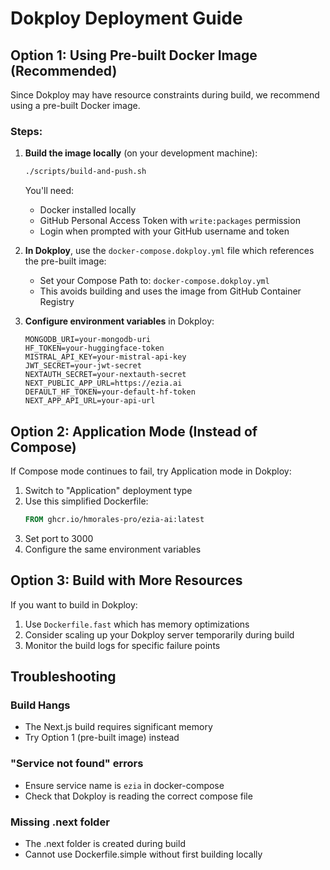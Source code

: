 # Dokploy Deployment Guide

## Option 1: Using Pre-built Docker Image (Recommended)

Since Dokploy may have resource constraints during build, we recommend using a pre-built Docker image.

### Steps:

1. **Build the image locally** (on your development machine):
   ```bash
   ./scripts/build-and-push.sh
   ```
   
   You'll need:
   - Docker installed locally
   - GitHub Personal Access Token with `write:packages` permission
   - Login when prompted with your GitHub username and token

2. **In Dokploy**, use the `docker-compose.dokploy.yml` file which references the pre-built image:
   - Set your Compose Path to: `docker-compose.dokploy.yml`
   - This avoids building and uses the image from GitHub Container Registry

3. **Configure environment variables** in Dokploy:
   ```
   MONGODB_URI=your-mongodb-uri
   HF_TOKEN=your-huggingface-token
   MISTRAL_API_KEY=your-mistral-api-key
   JWT_SECRET=your-jwt-secret
   NEXTAUTH_SECRET=your-nextauth-secret
   NEXT_PUBLIC_APP_URL=https://ezia.ai
   DEFAULT_HF_TOKEN=your-default-hf-token
   NEXT_APP_API_URL=your-api-url
   ```

## Option 2: Application Mode (Instead of Compose)

If Compose mode continues to fail, try Application mode in Dokploy:

1. Switch to "Application" deployment type
2. Use this simplified Dockerfile:
   ```dockerfile
   FROM ghcr.io/hmorales-pro/ezia-ai:latest
   ```
3. Set port to 3000
4. Configure the same environment variables

## Option 3: Build with More Resources

If you want to build in Dokploy:

1. Use `Dockerfile.fast` which has memory optimizations
2. Consider scaling up your Dokploy server temporarily during build
3. Monitor the build logs for specific failure points

## Troubleshooting

### Build Hangs
- The Next.js build requires significant memory
- Try Option 1 (pre-built image) instead

### "Service not found" errors
- Ensure service name is `ezia` in docker-compose
- Check that Dokploy is reading the correct compose file

### Missing .next folder
- The .next folder is created during build
- Cannot use Dockerfile.simple without first building locally
